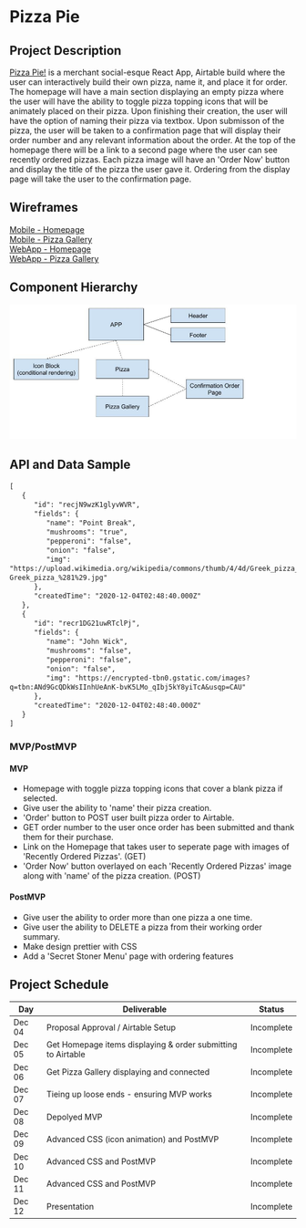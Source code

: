 # Pizza Pie

## Project Description

[Pizza Pie!](https://vibrant-goodall-61835e.netlify.app/) is a merchant social-esque React App, Airtable build where the user can interactively build their own pizza, name it, and place it for order. The homepage will have a main section displaying an empty pizza where the user will have the ability to toggle pizza topping icons that will be animately placed on their pizza. Upon finishing their creation, the user will have the option of naming their pizza via textbox. Upon submisson of the pizza, the user will be taken to a confirmation page that will display their order number and any relevant information about the order. At the top of the homepage there will be a link to a second page where the user can see recently ordered pizzas. Each pizza image will have an 'Order Now' button and display the title of the pizza the user gave it. Ordering from the display page will take the user to the confirmation page.

## Wireframes
[Mobile - Homepage](https://wireframe.cc/HwaLKd)  
[Mobile - Pizza Gallery](https://wireframe.cc/0Mc59r)  
[WebApp - Homepage](https://wireframe.cc/uEOWT8)  
[WebApp - Pizza Gallery](https://wireframe.cc/uiSwxC)  

## Component Hierarchy
![Component Hierarchy](/img/P2_Components.jpg)

## API and Data Sample
```
[
   {
      "id": "recjN9wzK1glyvWVR",
      "fields": {
         "name": "Point Break",
         "mushrooms": "true",
         "pepperoni": "false",
         "onion": "false",
         "img": "https://upload.wikimedia.org/wikipedia/commons/thumb/4/4d/Greek_pizza_%281%29.jpg/1200px-Greek_pizza_%281%29.jpg"
      },
      "createdTime": "2020-12-04T02:48:40.000Z"
   },
   {
      "id": "recr1DG21uwRTclPj",
      "fields": {
         "name": "John Wick",
         "mushrooms": "false",
         "pepperoni": "false",
         "onion": "false",
         "img": "https://encrypted-tbn0.gstatic.com/images?q=tbn:ANd9GcQDkWsIInhUeAnK-bvK5LMo_qIbj5kY8yiTcA&usqp=CAU"
      },
      "createdTime": "2020-12-04T02:48:40.000Z"
   }
]
```

### MVP/PostMVP

#### MVP
- Homepage with toggle pizza topping icons that cover a blank pizza if selected.
- Give user the ability to 'name' their pizza creation. 
- 'Order' button to POST user built pizza order to Airtable.
- GET order number to the user once order has been submitted and thank them for their purchase.
- Link on the Homepage that takes user to seperate page with images of 'Recently Ordered Pizzas'. (GET)
- 'Order Now' button overlayed on each 'Recently Ordered Pizzas' image along with 'name' of the pizza creation. (POST)

#### PostMVP
- Give user the ability to order more than one pizza a one time.
- Give user the ability to DELETE a pizza from their working order summary.
- Make design prettier with CSS
- Add a 'Secret Stoner Menu' page with ordering features

## Project Schedule
| Day      | Deliverable                                                  | Status   |
| -------- | -------------------------------------------------------------| -------- |
| Dec 04   | Proposal Approval / Airtable Setup                           | Incomplete |
| Dec 05   | Get Homepage items displaying & order submitting to Airtable | Incomplete |
| Dec 06   | Get Pizza Gallery displaying and connected                   | Incomplete |
| Dec 07   | Tieing up loose ends - ensuring MVP works                    | Incomplete |
| Dec 08   | Depolyed MVP                                                 | Incomplete |
| Dec 09   | Advanced CSS (icon animation) and PostMVP                    | Incomplete |
| Dec 10   | Advanced CSS and PostMVP                                     | Incomplete |
| Dec 11   | Advanced CSS and PostMVP                                     | Incomplete |
| Dec 12   | Presentation                                                 | Incomplete |


